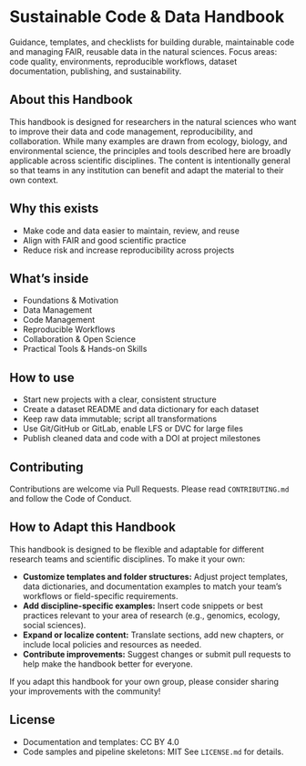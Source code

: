 
# Sustainable Code & Data Handbook

Guidance, templates, and checklists for building durable, maintainable code and managing FAIR, reusable data in the natural sciences. Focus areas: code quality, environments, reproducible workflows, dataset documentation, publishing, and sustainability.

## About this Handbook
This handbook is designed for researchers in the natural sciences who want to improve their data and code management, reproducibility, and collaboration. While many examples are drawn from ecology, biology, and environmental science, the principles and tools described here are broadly applicable across scientific disciplines. The content is intentionally general so that teams in any institution can benefit and adapt the material to their own context.

## Why this exists
- Make code and data easier to maintain, review, and reuse
- Align with FAIR and good scientific practice
- Reduce risk and increase reproducibility across projects

## What’s inside
- Foundations & Motivation
- Data Management
- Code Management
- Reproducible Workflows
- Collaboration & Open Science
- Practical Tools & Hands-on Skills
 

## How to use
- Start new projects with a clear, consistent structure
- Create a dataset README and data dictionary for each dataset
- Keep raw data immutable; script all transformations
- Use Git/GitHub or GitLab, enable LFS or DVC for large files
- Publish cleaned data and code with a DOI at project milestones

## Contributing
Contributions are welcome via Pull Requests. Please read `CONTRIBUTING.md` and follow the Code of Conduct.


## How to Adapt this Handbook
This handbook is designed to be flexible and adaptable for different research teams and scientific disciplines. To make it your own:

- **Customize templates and folder structures:** Adjust project templates, data dictionaries, and documentation examples to match your team’s workflows or field-specific requirements.
- **Add discipline-specific examples:** Insert code snippets or best practices relevant to your area of research (e.g., genomics, ecology, social sciences).
- **Expand or localize content:** Translate sections, add new chapters, or include local policies and resources as needed.
- **Contribute improvements:** Suggest changes or submit pull requests to help make the handbook better for everyone.

If you adapt this handbook for your own group, please consider sharing your improvements with the community!

## License
- Documentation and templates: CC BY 4.0
- Code samples and pipeline skeletons: MIT
See `LICENSE.md` for details.
